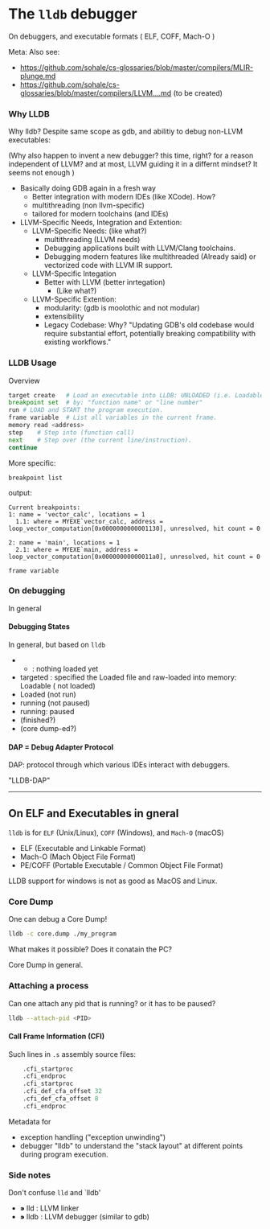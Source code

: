 # The `lldb` debugger
On debuggers, and executable formats ( ELF, COFF, Mach-O )

Meta:
Also see:
* https://github.com/sohale/cs-glossaries/blob/master/compilers/MLIR-plunge.md
* https://github.com/sohale/cs-glossaries/blob/master/compilers/LLVM....md (to be created)

### Why LLDB
Why lldb? Despite same scope as gdb, and abilitiy to debug non-LLVM executables:

(Why also happen to invent a new debugger? this time, right? for a reason independent of LLVM? and at most, LLVM guiding it in a differnt mindset? It seems not enough )

* Basically doing GDB again in a fresh way
   * Better integration with modern IDEs (like XCode). How?
   * multithreading (non llvm-specific)
   * tailored for modern toolchains (and IDEs)
* LLVM-Specific Needs, Integration and Extention:
   * LLVM-Specific Needs: (like what?)
      * multithreading (LLVM needs)
      * Debugging applications built with LLVM/Clang toolchains.
      * Debugging modern features like multithreaded (Already said) or vectorized code with LLVM IR support.
   * LLVM-Specific Integation
      * Better with LLVM (better inrtegation)
         * (Like what?)
   * LLVM-Specific Extention:
      * modularity: (gdb is moolothic and not modular)
      * extensibility
      * Legacy Codebase: Why? "Updating GDB's old codebase would require substantial effort, potentially breaking compatibility with existing workflows."

### LLDB Usage
Overview
```python
target create	# Load an executable into LLDB: UNLOADED (i.e. Loadable)
breakpoint set	# by: "function name" or "line number"
run	# LOAD and START the program execution.
frame variable	# List all variables in the current frame.
memory read <address>
step	# Step into (function call)
next	# Step over (the current line/instruction).
continue
```

More specific:
```
breakpoint list
```
output:
```
Current breakpoints:
1: name = 'vector_calc', locations = 1
  1.1: where = MYEXE`vector_calc, address = loop_vector_computation[0x0000000000001130], unresolved, hit count = 0

2: name = 'main', locations = 1
  2.1: where = MYEXE`main, address = loop_vector_computation[0x00000000000011a0], unresolved, hit count = 0
```

```
frame variable
```

### On debugging
In general
#### Debugging States
In general, but based on `lldb`
* - : nothing loaded yet
* targeted : specified the Loaded file and raw-loaded into memory: Loadable ( not loaded)
* Loaded (not run)
* running (not paused)
* running: paused
* (finished?)
* (core dump-ed?)

#### DAP = Debug Adapter Protocol

DAP: protocol through which various IDEs interact with debuggers.

"LLDB-DAP"

------

## On ELF and Executables in gneral
`lldb` is for `ELF` (Unix/Linux), `COFF` (Windows), and `Mach-O` (macOS)

* ELF (Executable and Linkable Format)
* Mach-O (Mach Object File Format)
* PE/COFF (Portable Executable / Common Object File Format)

LLDB support for windows is not as good as MacOS and Linux.


### Core Dump
One can debug a Core Dump!
```bash
lldb -c core.dump ./my_program
```
What makes it possible? Does it conatain the PC?

Core Dump in general.

### Attaching a process
Can one attach any pid that is running? or it has to be paused?
```bash
lldb --attach-pid <PID>
```

#### Call Frame Information (CFI)

Such lines in `.s` assembly source files:
```asm
    .cfi_startproc
    .cfi_endproc
    .cfi_startproc
    .cfi_def_cfa_offset 32
    .cfi_def_cfa_offset 8
    .cfi_endproc
```
Metadata for
* exception handling ("exception unwinding")
* debugger "lldb"
to understand the "stack layout"
at different points during program execution.

### Side notes

Don't confuse `lld` and `lldb'
* ⁍ lld : LLVM linker 
* ⁍ lldb : LLVM debugger (similar to gdb)
